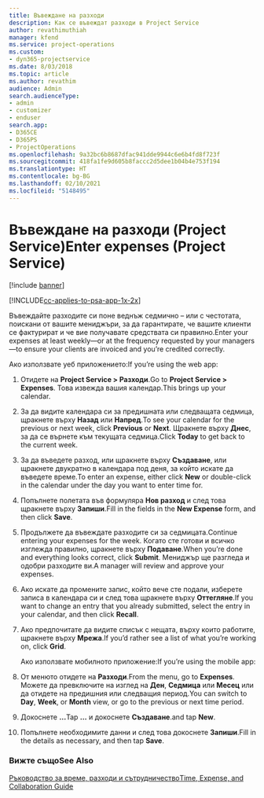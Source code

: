 ```yaml
---
title: Въвеждане на разходи
description: Как се въвеждат разходи в Project Service
author: revathimuthiah
manager: kfend
ms.service: project-operations
ms.custom:
- dyn365-projectservice
ms.date: 8/03/2018
ms.topic: article
ms.author: revathim
audience: Admin
search.audienceType:
- admin
- customizer
- enduser
search.app:
- D365CE
- D365PS
- ProjectOperations
ms.openlocfilehash: 9a32bc6b8687dfac941dde9944c6e6b4fd8f723f
ms.sourcegitcommit: 418fa1fe9d605b8faccc2d5dee1b04b4e753f194
ms.translationtype: HT
ms.contentlocale: bg-BG
ms.lasthandoff: 02/10/2021
ms.locfileid: "5148495"
---
```

# <a name="enter-expenses-project-service"></a><span data-ttu-id="0d63c-103">Въвеждане на разходи (Project Service)</span><span class="sxs-lookup"><span data-stu-id="0d63c-103">Enter expenses (Project Service)</span></span>

[!include [banner](../includes/psa-now-project-operations.md)]

[!INCLUDE[cc-applies-to-psa-app-1x-2x](../includes/cc-applies-to-psa-app-1x-2x.md)]

<span data-ttu-id="0d63c-104">Въвеждайте разходите си поне веднъж седмично – или с честотата, поискани от вашите мениджъри, за да гарантирате, че вашите клиенти се фактурират и че вие получавате средствата си правилно.</span><span class="sxs-lookup"><span data-stu-id="0d63c-104">Enter your expenses at least weekly—or at the frequency requested by your managers—to ensure your clients are invoiced and you’re credited correctly.</span></span>  
  
 <span data-ttu-id="0d63c-105">Ако използвате уеб приложението:</span><span class="sxs-lookup"><span data-stu-id="0d63c-105">If you’re using the web app:</span></span>  
  
1. <span data-ttu-id="0d63c-106">Отидете на **Project Service > Разходи**.</span><span class="sxs-lookup"><span data-stu-id="0d63c-106">Go to **Project Service > Expenses**.</span></span> <span data-ttu-id="0d63c-107">Това извежда вашия календар.</span><span class="sxs-lookup"><span data-stu-id="0d63c-107">This brings up your calendar.</span></span>  
  
2. <span data-ttu-id="0d63c-108">За да видите календара си за предишната или следващата седмица, щракнете върху **Назад** или **Напред**.</span><span class="sxs-lookup"><span data-stu-id="0d63c-108">To see your calendar for the previous or next week, click **Previous** or **Next**.</span></span> <span data-ttu-id="0d63c-109">Щракнете върху **Днес**, за да се върнете към текущата седмица.</span><span class="sxs-lookup"><span data-stu-id="0d63c-109">Click **Today** to get back to the current week.</span></span>  
  
3. <span data-ttu-id="0d63c-110">За да въведете разход, или щракнете върху **Създаване**, или щракнете двукратно в календара под деня, за който искате да въведете време.</span><span class="sxs-lookup"><span data-stu-id="0d63c-110">To enter an expense, either click **New** or double-click in the calendar under the day you want to enter time for.</span></span>  
  
4. <span data-ttu-id="0d63c-111">Попълнете полетата във формуляра **Нов разход** и след това щракнете върху **Запиши**.</span><span class="sxs-lookup"><span data-stu-id="0d63c-111">Fill in the fields in the **New Expense** form, and then click **Save**.</span></span>  
  
5. <span data-ttu-id="0d63c-112">Продължете да въвеждате разходите си за седмицата.</span><span class="sxs-lookup"><span data-stu-id="0d63c-112">Continue entering your expenses for the week.</span></span> <span data-ttu-id="0d63c-113">Когато сте готови и всичко изглежда правилно, щракнете върху **Подаване**.</span><span class="sxs-lookup"><span data-stu-id="0d63c-113">When you’re done and everything looks correct, click **Submit**.</span></span> <span data-ttu-id="0d63c-114">Мениджър ще разгледа и одобри разходите ви.</span><span class="sxs-lookup"><span data-stu-id="0d63c-114">A manager will review and approve your expenses.</span></span>  
  
6. <span data-ttu-id="0d63c-115">Ако искате да промените запис, който вече сте подали, изберете записа в календара си и след това щракнете върху **Оттегляне**.</span><span class="sxs-lookup"><span data-stu-id="0d63c-115">If you want to change an entry that you already submitted, select the entry in your calendar, and then click **Recall**.</span></span>  
  
7. <span data-ttu-id="0d63c-116">Ако предпочитате да видите списък с нещата, върху които работите, щракнете върху **Мрежа**.</span><span class="sxs-lookup"><span data-stu-id="0d63c-116">If you’d rather see a list of what you’re working on, click **Grid**.</span></span>  
  
   <span data-ttu-id="0d63c-117">Ако използвате мобилното приложение:</span><span class="sxs-lookup"><span data-stu-id="0d63c-117">If you’re using the mobile app:</span></span>  
  
8. <span data-ttu-id="0d63c-118">От менюто отидете на **Разходи**.</span><span class="sxs-lookup"><span data-stu-id="0d63c-118">From the menu, go to **Expenses**.</span></span>     <span data-ttu-id="0d63c-119">Можете да превключите на изглед на **Ден**, **Седмица** или **Месец** или да отидете на предишния или следващия период.</span><span class="sxs-lookup"><span data-stu-id="0d63c-119">You can switch to **Day**, **Week**, or **Month** view, or go to the previous or next time period.</span></span>  
  
9. <span data-ttu-id="0d63c-120">Докоснете **…**</span><span class="sxs-lookup"><span data-stu-id="0d63c-120">Tap **…**</span></span> <span data-ttu-id="0d63c-121">и докоснете **Създаване**.</span><span class="sxs-lookup"><span data-stu-id="0d63c-121">and tap **New**.</span></span>  
  
10. <span data-ttu-id="0d63c-122">Попълнете необходимите данни и след това докоснете **Запиши**.</span><span class="sxs-lookup"><span data-stu-id="0d63c-122">Fill in the details as necessary, and then tap **Save**.</span></span>  
  
### <a name="see-also"></a><span data-ttu-id="0d63c-123">Вижте също</span><span class="sxs-lookup"><span data-stu-id="0d63c-123">See Also</span></span>  
 [<span data-ttu-id="0d63c-124">Ръководство за време, разходи и сътрудничество</span><span class="sxs-lookup"><span data-stu-id="0d63c-124">Time, Expense, and Collaboration Guide</span></span>](../psa/time-expense-collaboration-guide.md)
